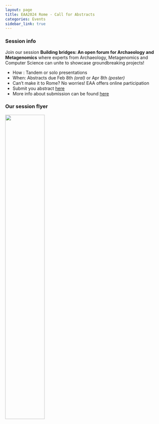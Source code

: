 ```yaml
---
layout: page
title: EAA2024 Rome - Call for Abstracts
categories: Events
sidebar_link: true
---
```


### Session info
Join our session **Building bridges: An open forum for Archaeology and Metagenomics** where experts from Archaeology, Metagenomics and Computer Science can unite to showcase groundbreaking projects!

* How : Tandem or solo presentations
* When: Abstracts due Feb 8th *(oral)* or Apr 8th *(poster)*
* Can’t make it to Rome? No worries! EAA offers online participation
* Submit you abstract [here](https://submissions.e-a-a.org/eaa2024/)
* More info about submission can be found [here](https://www.e-a-a.org/EAA2024)

### Our session flyer

<img src="/workspace/spaam-community.github.io/assets/media/eaa_sessions_854_metagenomics.png" class="center" width="50%" >

